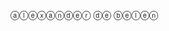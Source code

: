 ⓐⓛⓔⓧⓐⓝⓓⓔⓡ
ⓓⓔ
ⓑⓔⓛⓔⓝ

<!---
alexanderdebelen/alexanderdebelen is a ✨ special ✨ repository because its `README.md` (this file) appears on your GitHub profile.
You can click the Preview link to take a look at your changes.
--->
